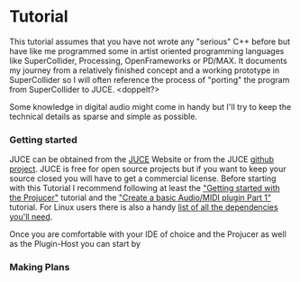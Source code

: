 # Tutorial
This tutorial assumes that you have not wrote any "serious" C++ before but have like me programmed
some in artist oriented programming languages like SuperCollider, Processing, OpenFrameworks or PD/MAX.
It documents my journey from a relatively finished concept and a working prototype in SuperCollider
so I will often reference the process of "porting" the program from SuperCollider to JUCE. <doppelt?>  

Some knowledge in digital audio might come in handy but I'll try to keep the technical details
as sparse and simple as possible.

### Getting started
JUCE can be obtained from the [JUCE](http://juce.com) Website or from the JUCE
[github project](https://github.com/julianstorer/JUCE).
JUCE is free for open source projects but if you want to keep your source closed you will have to get a commercial
license.
Before starting with this Tutorial I recommend following at least the
["Getting started with the Projucer"](https://www.juce.com/doc/tutorial_new_projucer_project)
tutorial and the
["Create a basic Audio/MIDI plugin Part 1"](https://www.juce.com/doc/tutorial_create_projucer_basic_plugin)
tutorial. For Linux users there is also a handy
[list of all the dependencies you'll need](https://forum.juce.com/t/list-of-juce-dependencies-under-ubuntu-linux/15121).

Once you are comfortable with your IDE of choice and the Projucer as well as the Plugin-Host you can start by

### Making Plans
